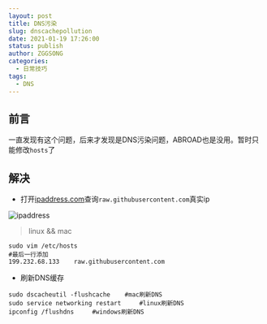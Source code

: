 ```yaml
---
layout: post
title: DNS污染
slug: dnscachepollution
date: 2021-01-19 17:26:00
status: publish
author: ZGGSONG
categories: 
  - 日常技巧
tags: 
  - DNS
---
```


## 前言

一直发现有这个问题，后来才发现是DNS污染问题，ABROAD也是没用。暂时只能修改`hosts`了

## 解决

- 打开[ipaddress.com](https://www.ipaddress.com)查询`raw.githubusercontent.com`真实ip

![ipaddress](https://cdn.zggsong.cn/2020/04/23/6ea1202e0c596.png)

> linux && mac
```shell
sudo vim /etc/hosts
#最后一行添加
199.232.68.133    raw.githubusercontent.com
```

- 刷新DNS缓存

```shell
sudo dscacheutil -flushcache    #mac刷新DNS
sudo service networking restart     #linux刷新DNS
ipconfig /flushdns     #windows刷新DNS
```
